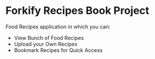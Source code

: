 # Forkify Recipes Book Project

Food Recipes application in which you can:

- View Bunch of Food Recipes
- Upload your Own Recipes
- Bookmark Recipes for Quick Access
